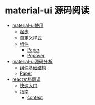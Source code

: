 # material-ui 源码阅读

* [material-ui使用]()
    * [起步](material-ui使用/起步.md)
    * [自定义样式](material-ui使用/自定义样式.md)
    * [组件]()
        - [Paper](material-ui使用/组件/Paper.md)
        - [Popover](material-ui使用/组件/Popover.md)
* [material-ui源码分析]()
    * [组件基础结构](material-ui源码分析/组件基础结构.md)
    * [Paper](material-ui源码分析/Paper.md)
* [react文档翻译]()
    * [快速入门]()
    * [指南]()
        *  [context](react文档翻译/指南/context.md)


